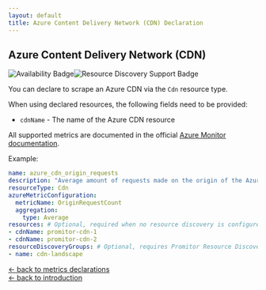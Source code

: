 ```yaml
---
layout: default
title: Azure Content Delivery Network (CDN) Declaration
---
```


## Azure Content Delivery Network (CDN)

![Availability Badge](https://img.shields.io/badge/Available%20Starting-v2.6-green.svg)![Resource Discovery Support Badge](https://img.shields.io/badge/Support%20for%20Resource%20Discovery-Yes-green.svg)

You can declare to scrape an Azure CDN via the `Cdn` resource
type.

When using declared resources, the following fields need to be provided:

- `cdnName` - The name of the Azure CDN resource

All supported metrics are documented in the official [Azure Monitor documentation](https://docs.microsoft.com/en-us/azure/azure-monitor/essentials/metrics-supported#microsoftcdnprofiles).

Example:

```yaml
name: azure_cdn_origin_requests
description: "Average amount of requests made on the origin of the Azure CDN"
resourceType: Cdn
azureMetricConfiguration:
  metricName: OriginRequestCount
  aggregation:
    type: Average
resources: # Optional, required when no resource discovery is configured
- cdnName: promitor-cdn-1
- cdnName: promitor-cdn-2
resourceDiscoveryGroups: # Optional, requires Promitor Resource Discovery agent (https://promitor.io/concepts/how-it-works#using-resource-discovery)
- name: cdn-landscape
```

<!-- markdownlint-disable MD033 -->
[&larr; back to metrics declarations](/configuration/v2.x/metrics)<br />
[&larr; back to introduction](/)
<!-- markdownlint-enable -->
